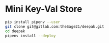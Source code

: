 # Mini Key-Val Store
```bash
pip install pipenv --user
git clone git@gitlab.com:theSage21/deepak.git
cd deepak
pipenv install --deploy
